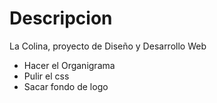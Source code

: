 # Descripcion

La Colina, proyecto de Diseño y Desarrollo Web

- Hacer el Organigrama
- Pulir el css
- Sacar fondo de logo
